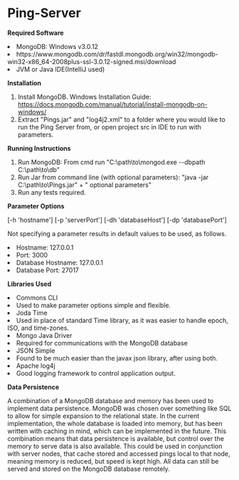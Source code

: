 # Ping-Server
<b>Required Software</b>
<p><lu>
<li>MongoDB: Windows v3.0.12</li>
<li>https://www.mongodb.com/dr/fastdl.mongodb.org/win32/mongodb-win32-x86_64-2008plus-ssl-3.0.12-signed.msi/download</li>
<li>JVM or Java IDE(IntelliJ used)</li>
</lu>
</p>

<b>Installation</b>
  1. Install MongoDB.
      Windows Installation Guide: https://docs.mongodb.com/manual/tutorial/install-mongodb-on-windows/
  2. Extract "Pings.jar" and "log4j2.xml" to a folder where you would like to run the Ping Server from, or open project src in IDE to run with parameters.

<b>Running Instructions</b>
  1. Run MongoDB:
      From cmd run "C:\path\to\mongod.exe --dbpath C:\path\to\db"
  2. Run Jar from command line (with optional parameters):
      "java -jar C:\path\to\Pings.jar" + " optional parameters"
  3. Run any tests required.

<b>Parameter Options</b>
<p>
[-h 'hostname'] [-p 'serverPort'] [-dh 'databaseHost'] [-dp 'databasePort']
</p>

<p>Not specifying a parameter results in default values to be used, as follows.</p>
<lu>
<li>Hostname: 127.0.0.1</li>
<li>Port: 3000</li>
<li>Database Hostname:	127.0.0.1</li>
<li>Database Port: 27017</li>
</lu>

<b>Libraries Used</b>
<lu>
<li>Commons CLI</li>
<li>Used to make parameter options simple and flexible.</li>
<li>Joda Time</li>
<li>Used in place of standard Time library, as it was easier to handle epoch, ISO, and time-zones.</li>
<li>Mongo Java Driver</li>
<li>Required for communications with the MongoDB database</li>
<li>JSON Simple</li>
<li>Found to be much easier than the javax json library, after using both.</li>
<li>Apache log4j</li>
<li>Good logging framework to control application output.</li>
</lu>
  
<b>Data Persistence</b>
<p>
A combination of a MongoDB database and memory has been used to implement data persistence. MongoDB was chosen over something like SQL to allow for simple expansion to the relational state. In the current implementation, the whole database is loaded into memory, but has been written with caching in mind, which can be implemented in the future. This combination means that data persistence is available, but control over the memory to serve data is also available. This could be used in conjunction with server nodes, that cache stored and accessed pings local to that node, meaning memory is reduced, but speed is kept high. All data can still be served and stored on the MongoDB database remotely.
</p>
